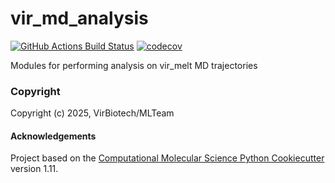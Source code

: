 vir_md_analysis
==============================
[//]: # (Badges)
[![GitHub Actions Build Status](https://github.com/REPLACE_WITH_OWNER_ACCOUNT/vir_md_analysis/workflows/CI/badge.svg)](https://github.com/REPLACE_WITH_OWNER_ACCOUNT/vir_md_analysis/actions?query=workflow%3ACI)
[![codecov](https://codecov.io/gh/REPLACE_WITH_OWNER_ACCOUNT/vir_md_analysis/branch/main/graph/badge.svg)](https://codecov.io/gh/REPLACE_WITH_OWNER_ACCOUNT/vir_md_analysis/branch/main)


Modules for performing analysis on vir_melt MD trajectories

### Copyright

Copyright (c) 2025, VirBiotech/MLTeam


#### Acknowledgements
 
Project based on the 
[Computational Molecular Science Python Cookiecutter](https://github.com/molssi/cookiecutter-cms) version 1.11.
